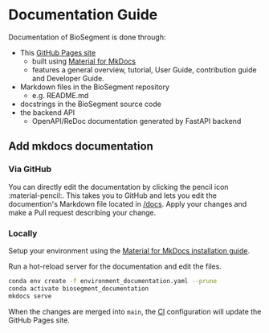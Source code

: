 # Documentation Guide

Documentation of BioSegment is done through:

- This [GitHub Pages site](https://vibbic.github.io/biosegment)
    - built using [Material for MkDocs](https://squidfunk.github.io/mkdocs-material/)
    - features a general overview, tutorial, User Guide, contribution guide and Developer Guide.
- Markdown files in the BioSegment repository
    - e.g. README.md
- docstrings in the BioSegment source code
- the backend API
    - OpenAPI/ReDoc documentation generated by FastAPI backend

## Add mkdocs documentation

### Via GitHub

You can directly edit the documentation by clicking the pencil icon :material-pencil:. This takes you to GitHub and lets you edit the documention's Markdown file located in [/docs](https://github.com/vibbic/biosegment/tree/master/docs). Apply your changes and make a Pull request describing your change.

### Locally

Setup your environment using the [Material for MkDocs installation guide](https://squidfunk.github.io/mkdocs-material/getting-started/).

Run a hot-reload server for the documentation and edit the files.

```bash
conda env create -f environment_documentation.yaml --prune
conda activate biosegment_documentation
mkdocs serve
```

When the changes are merged into `main`, the [CI](/contributing/build-systems.md) configuration will update the GitHub Pages site.
